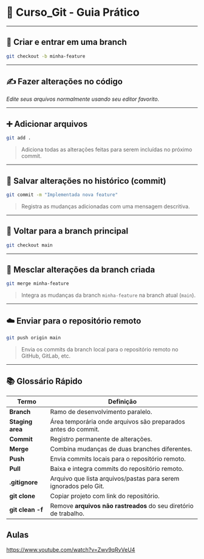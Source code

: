 # 🚀 Curso_Git - Guia Prático

---

## 🔧 Criar e entrar em uma branch

```bash
git checkout -b minha-feature
```

---

## ✍️ Fazer alterações no código

_Edite seus arquivos normalmente usando seu editor favorito._

---

## ➕ Adicionar arquivos

```bash
git add .
```

> Adiciona todas as alterações feitas para serem incluídas no próximo commit.

---

## 💾 Salvar alterações no histórico (commit)

```bash
git commit -m "Implementada nova feature"
```

> Registra as mudanças adicionadas com uma mensagem descritiva.

---

## 🔄 Voltar para a branch principal

```bash
git checkout main
```

---

## 🔀 Mesclar alterações da branch criada

```bash
git merge minha-feature
```

> Integra as mudanças da branch `minha-feature` na branch atual (`main`).

---

## ☁️ Enviar para o repositório remoto

```bash
git push origin main
```

> Envia os commits da branch local para o repositório remoto no GitHub, GitLab, etc.

---

## 📚 Glossário Rápido

| Termo            | Definição                                                        |
| ---------------- | ---------------------------------------------------------------- |
| **Branch**       | Ramo de desenvolvimento paralelo.                                |
| **Staging area** | Área temporária onde arquivos são preparados antes do commit.    |
| **Commit**       | Registro permanente de alterações.                               |
| **Merge**        | Combina mudanças de duas branches diferentes.                    |
| **Push**         | Envia commits locais para o repositório remoto.                  |
| **Pull**         | Baixa e integra commits do repositório remoto.                   |
| **.gitignore**   | Arquivo que lista arquivos/pastas para serem ignorados pelo Git. |
| **git clone**    | Copiar projeto com link do repositório.                          |
| **git clean -f** | Remove **arquivos não rastreados** do seu diretório de trabalho. |

## Aulas

https://www.youtube.com/watch?v=Zwv9qRyVeU4

```

```
